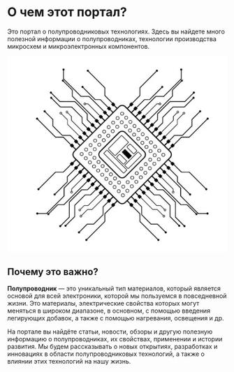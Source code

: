 # О чем этот портал?  

Это портал о полупроводниковых технологиях. Здесь вы найдете много полезной информации о полупроводниках, технологии производства микросхем и микроэлектронных компонентов.  

![image6](./images/image6.JPG "Микросхема")  
 
## Почему это важно?

**Полупроводник** — это уникальный тип материалов, который является основой для всей электроники, которой мы пользуемся в повседневной жизни. Это материалы, электрические свойства которых могут меняться в  широком диапазоне, в основном, с помощью введения легирующих добавок, а также с помощью нагревания, освещения и др.  

На портале вы найдёте статьи, новости, обзоры и другую полезную информацию о полупроводниках, их свойствах, применении и истории развития. Мы будем рассказывать о новых открытиях, разработках и инновациях в области полупроводниковых технологий, а также о влиянии этих технологий на нашу жизнь.

